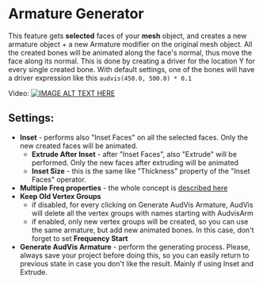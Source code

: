 # Armature Generator

This feature gets **selected** faces of your **mesh** object, and creates a new armature object + a new Armature
modifier on the original mesh object. All the created bones will be animated along the face's normal, thus move the face
along its normal. This is done by creating a driver for the location Y for every single created bone. With default
settings, one of the bones will have a driver expression like this `audvis(450.0, 500.0) * 0.1`

Video: [![IMAGE ALT TEXT HERE](https://img.youtube.com/vi/e0v9dO3wU1s/0.jpg)](https://www.youtube.com/watch?v=e0v9dO3wU1s)

## Settings:

- **Inset** - performs also "Inset Faces" on all the selected faces. Only the new created faces will be animated.
    - **Extrude After Inset** - after "Inset Faces", also "Extrude" will be performed. Only the new faces after
      extruding will be animated
    - **Inset Size** - this is the same like "Thickness" property of the "Inset Faces" operator.
- **Multiple Freq properties** - the whole concept is [described here](./freq-sequencing.md)
- **Keep Old Vertex Groups**
    - if disabled, for every clicking on Generate AudVis Armature, AudVis will delete all the vertex groups with names
      starting with AudvisArm
    - if enabled, only new vertex groups will be created, so you can use the same armature, but add new animated bones.
      In this case, don't forget to set **Frequency Start**
- **Generate AudVis Armature** - perform the generating process. Please, always save your project before doing this, so
  you can easily return to previous state in case you don't like the result. Mainly if using Inset and Extrude.